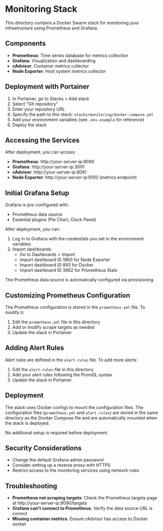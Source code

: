 # Monitoring Stack

This directory contains a Docker Swarm stack for monitoring your infrastructure using Prometheus and Grafana.

## Components

- **Prometheus**: Time series database for metrics collection
- **Grafana**: Visualization and dashboarding
- **cAdvisor**: Container metrics collector
- **Node Exporter**: Host system metrics collector

## Deployment with Portainer

1. In Portainer, go to Stacks > Add stack
2. Select "Git repository"
3. Enter your repository URL
4. Specify the path to this stack: `stacks/monitoring/docker-compose.yml`
5. Add your environment variables (see `.env.example` for reference)
6. Deploy the stack

## Accessing the Services

After deployment, you can access:

- **Prometheus**: http://your-server-ip:9090
- **Grafana**: http://your-server-ip:3001
- **cAdvisor**: http://your-server-ip:8081
- **Node Exporter**: http://your-server-ip:9100 (metrics endpoint)

## Initial Grafana Setup

Grafana is pre-configured with:
- Prometheus data source
- Essential plugins (Pie Chart, Clock Panel)

After deployment, you can:

1. Log in to Grafana with the credentials you set in the environment variables
2. Import dashboards:
   - Go to Dashboards > Import
   - Import dashboard ID 1860 for Node Exporter
   - Import dashboard ID 893 for Docker
   - Import dashboard ID 3662 for Prometheus Stats

The Prometheus data source is automatically configured via provisioning.

## Customizing Prometheus Configuration

The Prometheus configuration is stored in the `prometheus.yml` file. To modify it:

1. Edit the `prometheus.yml` file in this directory
2. Add or modify scrape targets as needed
3. Update the stack in Portainer

## Adding Alert Rules

Alert rules are defined in the `alert.rules` file. To add more alerts:

1. Edit the `alert.rules` file in this directory
2. Add your alert rules following the PromQL syntax
3. Update the stack in Portainer

## Deployment

The stack uses Docker configs to mount the configuration files. The configuration files (`prometheus.yml` and `alert.rules`) are stored in the same directory as the Docker Compose file and are automatically mounted when the stack is deployed.

No additional setup is required before deployment.

## Security Considerations

- Change the default Grafana admin password
- Consider setting up a reverse proxy with HTTPS
- Restrict access to the monitoring services using network rules

## Troubleshooting

- **Prometheus not scraping targets**: Check the Prometheus targets page at http://your-server-ip:9090/targets
- **Grafana can't connect to Prometheus**: Verify the data source URL is correct
- **Missing container metrics**: Ensure cAdvisor has access to Docker socket
